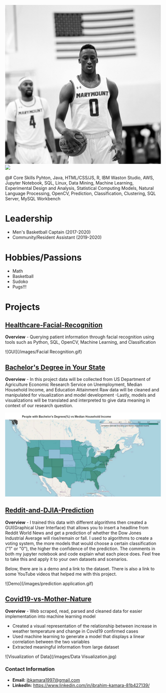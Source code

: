  ![](/images/A8B7AED3-E025-43AA-8D63-82C85446261A.JPEG) ![](/images/VideoToGif_GIF.GIF) 

@# Core Skills
Pyhton, Java, HTML/CSS/JS, R, IBM Waston Studio, AWS, Jupyter Notebook, SQL, Linux, Data Mining, Machine Learning, Experimental Design and Analysis, Statistical Computing Models, Natural Language Processing, OpenCV, Prediction, Classification, Clustering, SQL Server, MySQL Workbench

# Leadership
- Men's Basketball Captain (2017-2020)
- Community/Resident Assistant (2019-2020)

# Hobbies/Passions
- Math
- Basketball
- Sudoko
- Pugs!!!

# Projects

## [Healthcare-Facial-Recognition](https://github.com/ibkamara0/Healthcare-Facial-Recognition)

**Overview** - Querying patient information through facial recognition using tools such as Python, SQL, OpenCV, Machine Learning, and Classification

![GUI](/images/Facial Recognition.gif)


## [Bachelor's Degree in Your State](https://github.com/ibkamara0/bachelors-degree-in-your-state)

**Overview** - In this project data will be collected from US Department of Agriculture Economic Research Service on Unemployment, Median Household Income, and Education Attainment
Raw data will be cleaned and manipulated for visualization and model development
-Lastly, models and visualizations will be translated and interpreted to give data meaning in context of our research question.

![income choropleth map](/images/IncomeMap.JPG)

## [Reddit-and-DJIA-Prediction](https://github.com/ibkamara0/Reddit-and-DJIA-Prediction)

**Overview** - I trained this data with different algorithms then created a GUI(Graphical User Interface) that allows you to insert a headline from Reddit World News and get a prediction of whether the Dow Jones Industrial Average will rise/remain or fall. I used to algorithms to create a voting system, the more models that would choose a certain classification ("1" or "0"), the higher the confidence of the prediction. The comments in both my jupyter notebook and code explain what each piece does. Feel free to take this and apply it to your own datasets and scenarios.

Below, there are is a demo and a link to the dataset. There is also a link to some YouTube videos that helped me with this project.

![Demo](/images/prediction application.gif)

## [Covid19-vs-Mother-Nature](https://github.com/ibkamara0/Covid19-vs-Mother-Nature)

**Overview** - Web scraped, read, parsed and cleaned data for easier implementation into machine learning model
- Created a visual representation of the relationship between increase in weather temperature and change in Covid19 confirmed cases
- Used machine learning to generate a model that displays a linear correlation between the two variables
- Extracted meaningful information from large dataset

![Visualization of Data](/images/Data Visualization.jpg)

### Contact Information
- **Email:** ibkamara1997@gmail.com
- **LinkedIn:** https://www.linkedin.com/in/ibrahim-kamara-81b427139/





         
